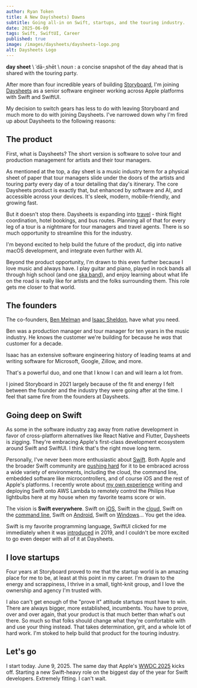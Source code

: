 ```yaml
---
author: Ryan Token
title: A New Day(sheets) Dawns
subtitle: Going all-in on Swift, startups, and the touring industry.
date: 2025-06-09
tags: Swift, SwiftUI, Career
published: true
image: /images/daysheets/daysheets-logo.png
alt: Daysheets Logo
---
```


**day sheet** \ ˈdā-ˌshēt \ *noun* : a concise snapshot of the day ahead that is shared with the touring party.

After more than four incredible years of building [Storyboard](https://storyboard.com), I'm joining [Daysheets](https://www.daysheets.com) as a senior software engineer working across Apple platforms with Swift and SwiftUI.

My decision to switch gears has less to do with leaving Storyboard and much more to do with joining Daysheets. I've narrowed down why I'm fired up about Daysheets to the following reasons:

## The product

First, what is Daysheets? The short version is software to solve tour and production management for artists and their tour managers.

As mentioned at the top, a day sheet is a music industry term for a physical sheet of paper that tour managers slide under the doors of the artists and touring party every day of a tour detailing that day's itinerary. The core Daysheets product is exactly that, but enhanced by software and AI, and accessible across your devices. It's sleek, modern, mobile-friendly, and growing fast.

But it doesn't stop there. Daysheets is expanding into [travel](https://www.daysheets.travel) - think flight coordination, hotel bookings, and bus routes. Planning all of that for every leg of a tour is a nightmare for tour managers and travel agents. There is so much opportunity to streamline this for the industry.

I'm beyond excited to help build the future of the product, dig into native macOS development, and integrate even further with AI.

Beyond the product opportunity, I'm drawn to this even further because I love music and always have. I play guitar and piano, played in rock bands all through high school (and one [ska band](https://www.youtube.com/watch?v=TU9zvfSFGm4)), and enjoy learning about what life on the road is really like for artists and the folks surrounding them. This role gets me closer to that world.

## The founders

The co-founders, [Ben Melman](https://www.linkedin.com/in/benmelman/) and [Isaac Sheldon](https://www.linkedin.com/in/isaac-sheldon/), have what you need.

Ben was a production manager and tour manager for ten years in the music industry. He knows the customer we're building for because he *was* that customer for a decade.

Isaac has an extensive software engineering history of leading teams at and writing software for Microsoft, Google, Zillow, and more.

That's a powerful duo, and one that I know I can and will learn a lot from.

I joined Storyboard in 2021 largely because of the fit and energy I felt between the founder and the industry they were going after at the time. I feel that same fire from the founders at Daysheets.

## Going deep on Swift

As some in the software industry zag away from native development in favor of cross-platform alternatives like React Native and Flutter, Daysheets is zigging. They're embracing Apple's first-class development ecosystem around Swift and SwiftUI. I think that's the right move long term.

Personally, I've never been more enthusiastic about [Swift](https://www.swift.org). Both Apple and the broader Swift community are [pushing hard](https://www.swift.org/platform-steering-group/) for it to be embraced across a wide variety of environments, including the cloud, the command line, embedded software like microcontrollers, and of course iOS and the rest of Apple's platforms. I recently wrote about [my own experience](/blog/serverless-swift) writing and deploying Swift onto AWS Lambda to remotely control the Philips Hue lightbulbs here at my house when my favorite teams score or win.

The vision is **Swift everywhere**. Swift on [iOS](https://www.swift.org/getting-started/swiftui/), Swift in the [cloud](https://www.swift.org/get-started/cloud-services/), Swift on the [command line](https://www.swift.org/get-started/command-line-tools/), Swift on [Android](https://skip.tools), Swift on [Windows](https://www.swift.org/blog/swift-everywhere-windows-interop/)... You get the idea.

Swift is my favorite programming language, SwiftUI clicked for me immediately when it was [introduced](https://developer.apple.com/videos/play/wwdc2019/204) in 2019, and I couldn't be more excited to go even deeper with all of it at Daysheets.

## I love startups

Four years at Storyboard proved to me that the startup world is an amazing place for me to be, at least at this point in my career. I'm drawn to the energy and scrappiness, I thrive in a small, tight-knit group, and I love the ownership and agency I'm trusted with.

I also can't get enough of the "prove it" attitude startups must have to win. There are always bigger, more established, incumbents. You have to prove, over and over again, that your product is that much better than what's out there. So much so that folks should change what they're comfortable with and use your thing instead. That takes determination, grit, and a whole lot of hard work. I'm stoked to help build that product for the touring industry.

## Let's go

I start today. June 9, 2025. The same day that Apple's [WWDC 2025](https://developer.apple.com/wwdc25/) kicks off. Starting a new Swift-heavy role on the biggest day of the year for Swift developers. Extremely fitting. I can't wait.
